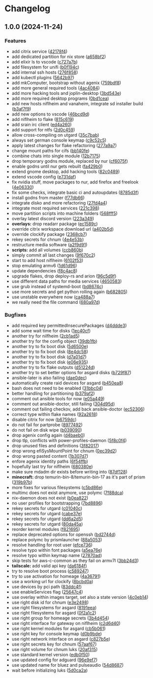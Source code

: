 # Changelog

## 1.0.0 (2024-11-24)


### Features

* add citrix service ([42178f4](https://github.com/tboerger/nixos-config/commit/42178f4007b2e0edbeca6a7966c04582e6f25d0e))
* add dedicated partition for nix store ([a658bf2](https://github.com/tboerger/nixos-config/commit/a658bf21bb51d0edafdcd7ac262cc0187c6149ef))
* add elixir ls to vscode ([c727a7b](https://github.com/tboerger/nixos-config/commit/c727a7b663196ade97d49be9326e7bf22ef969e5))
* add filesystem for unifi ([b0f194c](https://github.com/tboerger/nixos-config/commit/b0f194c0a43af61c0af04db0ba65cc3c5b9bf37c))
* add internal ssh hosts ([276f858](https://github.com/tboerger/nixos-config/commit/276f85888955df1ad0956ae8ee8ff328898f4998))
* add kubectl plugins ([5642b97](https://github.com/tboerger/nixos-config/commit/5642b97943016e5ad89cbc200297c975c31503e1))
* add mkComputer, bootstrap without agenix ([759bdf8](https://github.com/tboerger/nixos-config/commit/759bdf8cd902232c9eed6a87fd9aadabcad8eda9))
* add more general required tools ([4ac4084](https://github.com/tboerger/nixos-config/commit/4ac4084be12af158f80965c4b1dd8ef1745dc4c5))
* add more hacking tools and joplin-desktop ([3bd543e](https://github.com/tboerger/nixos-config/commit/3bd543e452a68bb8a6c565bacd0b2c4f119a0e12))
* add more required desktop programs ([0bd1cea](https://github.com/tboerger/nixos-config/commit/0bd1ceac1b393a177fbdf6f85b1022196879f7d1))
* add new hosts niflheim and vanaheim, integrate sd installer build ([b3af7f9](https://github.com/tboerger/nixos-config/commit/b3af7f96833336d1b982de572c67daa47227d859))
* add new options to vscode ([46bcd9d](https://github.com/tboerger/nixos-config/commit/46bcd9d1e90054cef3a99b6cd46ac0122a936a76))
* add niflheim to flake ([815c619](https://github.com/tboerger/nixos-config/commit/815c6190e1be404c798dbaf4382835c37f2ffdb9))
* add srain irc client ([ed4a260](https://github.com/tboerger/nixos-config/commit/ed4a26070bf8c8db635cf8416218ba9eefb2f90a))
* add support for ntfs ([2d0c459](https://github.com/tboerger/nixos-config/commit/2d0c459120388e53f330078c0904f90b259e6269))
* allow cross-compiling on utgard ([35c7bab](https://github.com/tboerger/nixos-config/commit/35c7bab523ab91c2ae2c4efc1dd74d282428e006))
* always set german console keymap ([c9c52c5](https://github.com/tboerger/nixos-config/commit/c9c52c5f7f0172e0139fb12cd9d87afd28f40dab))
* apply latest changes for flake refactoring ([277a9a7](https://github.com/tboerger/nixos-config/commit/277a9a7471aa42f1d4abaadbdf0df5c195b265ff))
* change mount paths for cifs ([bb140fe](https://github.com/tboerger/nixos-config/commit/bb140fe19c9e30942c8212580c2caf42694ed946))
* combine chats into single module ([12b7175](https://github.com/tboerger/nixos-config/commit/12b717588859a390c5d37ff9905d4c840ac440cd))
* drop temporary godns module, replaced by nur ([cf6075f](https://github.com/tboerger/nixos-config/commit/cf6075fa5ae085186d801350529ee870956434bc))
* enable godns until nur gets rebuilt ([fa429b0](https://github.com/tboerger/nixos-config/commit/fa429b06c68e278e8d6e9f71c8a98975ca15f055))
* extend gnome desktop, add hacking tools ([82c0489](https://github.com/tboerger/nixos-config/commit/82c0489b203930412fb483a4f2e8282a27eefcbe))
* extend vscode config ([e731daf](https://github.com/tboerger/nixos-config/commit/e731daf27cac9378bb6e4a4516506065c0dd8a34))
* fix nvidia stuff, move packages to nur, add firefox and freelook ([4e06330](https://github.com/tboerger/nixos-config/commit/4e06330d208d069d3e5a028470592e7c13a24248))
* fix some checks, integrate basic ci and autoupdates ([8785d3f](https://github.com/tboerger/nixos-config/commit/8785d3fdb121fc5b3662b130e0459321cb48147c))
* install godns from master ([f77db66](https://github.com/tboerger/nixos-config/commit/f77db66b6395048a3240d8f5d3e318eceb32f814))
* integrate disko and more refactoring ([27fd4a4](https://github.com/tboerger/nixos-config/commit/27fd4a430de17c13fdd2da896ccfbdfddbec760e))
* integrate most required services ([221c398](https://github.com/tboerger/nixos-config/commit/221c398a5f600853bed27989bfac0c05a95610be))
* move partition scripts into machine folders ([568fff5](https://github.com/tboerger/nixos-config/commit/568fff55826a89068712b3e2c27358e907ff8dc7))
* overlay latest discord version ([223a349](https://github.com/tboerger/nixos-config/commit/223a3499251be70ac966732d85213b84fa27960d))
* **overlays:** drop readarr package ([ec1589c](https://github.com/tboerger/nixos-config/commit/ec1589cc28471670877177b8c524a9e7b3197031))
* override citrix workspace download url ([a402b5d](https://github.com/tboerger/nixos-config/commit/a402b5d21a10a1d6169cc654e2aa77636fffa2c8))
* override clockify package ([2368cb7](https://github.com/tboerger/nixos-config/commit/2368cb7fe09c0d787fbff43199d9535be5fb4247))
* rekey secrets for chnum ([4e4e53b](https://github.com/tboerger/nixos-config/commit/4e4e53b9199484b28214234fa7369852d522a5f9))
* restructure media software ([a2f9d91](https://github.com/tboerger/nixos-config/commit/a2f9d91233321716da2831b30a53aad3c72bff22))
* **scripts:** add all volumes ([ccb860b](https://github.com/tboerger/nixos-config/commit/ccb860b70b778713a2e2cdcfa76aac66cac87aeb))
* simply commit all last changes ([9f670c2](https://github.com/tboerger/nixos-config/commit/9f670c241ca57bfd78ee7f7f37bdd1488a6cf3e4))
* start to add host niflheim ([6102f53](https://github.com/tboerger/nixos-config/commit/6102f53a692c2caec50365cdcf7fa4e56317fdca))
* stop emulating armv6 ([1d61d96](https://github.com/tboerger/nixos-config/commit/1d61d96b65b88cb8ff775fb06d85bae518a55a8a))
* update dependencies ([f8c4ac8](https://github.com/tboerger/nixos-config/commit/f8c4ac8171aa6cc9a0885ca37519cf1de3e86191))
* upgrade flakes, drop deploy-rs and arion ([96c5d9f](https://github.com/tboerger/nixos-config/commit/96c5d9f4afdb75d21770958bf5f72ecd8dae227f))
* use different data paths for media services ([4650583](https://github.com/tboerger/nixos-config/commit/46505832cdb6c97173c7f8cb8141806392e7b97e))
* use grub instead of systemd-boot ([bd8674c](https://github.com/tboerger/nixos-config/commit/bd8674c9c8860c4ce721ea63a6d2abff01450f4c))
* use more secrets and get python rolling again ([b682805](https://github.com/tboerger/nixos-config/commit/b682805984edc76b270a23331cd7be558fe7a481))
* use unstable everywhere now ([ca488a7](https://github.com/tboerger/nixos-config/commit/ca488a7901344c3c4b9b08ffd880e70053b1189a))
* we really need the file command ([680a97d](https://github.com/tboerger/nixos-config/commit/680a97d473d0cc372154e2169bba65b4503d4839))


### Bugfixes

* add required key permittedInsecurePackages ([d4ddde3](https://github.com/tboerger/nixos-config/commit/d4ddde3fd11fa60df46c406359a1246f0e006a88))
* add some wait time for disks ([1ec40cf](https://github.com/tboerger/nixos-config/commit/1ec40cf3fc90e861d9ff976f21503f20e28f7bbc))
* another try for nilfheim ([2cb1ad5](https://github.com/tboerger/nixos-config/commit/2cb1ad52fbc8c6aff844e0fcdff0c9de84baf670))
* another try for the config object ([39db1fb](https://github.com/tboerger/nixos-config/commit/39db1fb46053471821998a196030e470046f1eb9))
* another try to fix boot disk ([5d6500e](https://github.com/tboerger/nixos-config/commit/5d6500ec5898110cd103c7f278ed535f663bd8ff))
* another try to fix boot disk ([8e4dc58](https://github.com/tboerger/nixos-config/commit/8e4dc589d9b959e027a6d81013de3cc115222696))
* another try to fix boot disk ([d7a01d7](https://github.com/tboerger/nixos-config/commit/d7a01d7f4f14b8151cc29ba10e76fd4f158678ef))
* another try to fix boot disk ([e06e935](https://github.com/tboerger/nixos-config/commit/e06e93572dc4b8db4e01ddb7dfb58dc0f829b27c))
* another try to fix flake outputs ([d51224d](https://github.com/tboerger/nixos-config/commit/d51224dc470ceeb8262d55b505758ba35462ca22))
* another try to set better options for asgard disks ([b729f87](https://github.com/tboerger/nixos-config/commit/b729f87f0476232d17b587abb0fa083b698813d4))
* ansible-later is also failing ([dae0dec](https://github.com/tboerger/nixos-config/commit/dae0dec2d517cf1b39da4aefb2c848a52186ff47))
* automatically create raid devices for asgard ([b450ea8](https://github.com/tboerger/nixos-config/commit/b450ea83eb9a05b044171a5fa3fb15cb272741ce))
* bash does not need to be enabled ([31bbc04](https://github.com/tboerger/nixos-config/commit/31bbc04e70e26ede7b1b6c2544b4be8090e34e7e))
* better handling for partitioning ([b379af2](https://github.com/tboerger/nixos-config/commit/b379af2bacb9222e37be992df762f6eaefa02d88))
* comment out ansible tools for now ([e05a449](https://github.com/tboerger/nixos-config/commit/e05a4493c73bfb6e354da3de4d98ae78dbe2e460))
* comment out ansible-doctor, still failing ([304d95d](https://github.com/tboerger/nixos-config/commit/304d95d57c28c8d24213f2a5b1263507fe464326))
* comment out failing checkov, add back ansible-doctor ([ec52306](https://github.com/tboerger/nixos-config/commit/ec52306b3d8667251487037bcf10fbae87e93a91))
* correct type within flake names ([92a2618](https://github.com/tboerger/nixos-config/commit/92a2618cf4f91909045449f5efa39dd2a6aad526))
* disable citrix for now ([b6759dc](https://github.com/tboerger/nixos-config/commit/b6759dc8f2f1ddc3a63e1d9366b5694494ee7c2d))
* do not fail for partprobe ([8977492](https://github.com/tboerger/nixos-config/commit/8977492a484a029550a500382c808c37677d493f))
* do not fail on disk wipe ([b039090](https://github.com/tboerger/nixos-config/commit/b0390905c72f518a6c911e64edc2220dc91cd5ac))
* drop agenix config again ([d4baeb0](https://github.com/tboerger/nixos-config/commit/d4baeb032b78837c57ff1dfb71483f8c8706097d))
* drop tlp, conflicts with power-profiles-daemon ([5f8c0f4](https://github.com/tboerger/nixos-config/commit/5f8c0f4d75241f4a39dca69ca04c5929122a7bab))
* drop unused files and definitions ([3f82017](https://github.com/tboerger/nixos-config/commit/3f82017cf4e009d41c540abe1ba92685c9ec72d0))
* drop wrong efiSysMountPoint for chnum ([0ec39d2](https://github.com/tboerger/nixos-config/commit/0ec39d246c1b135c6ecf9b23aa3abf531e9e2994))
* drop wrong pasted content ([1b307d7](https://github.com/tboerger/nixos-config/commit/1b307d737c9bbd06f0873cda7b149ad296e1fb50))
* enfore agenix identity paths ([6f54ffb](https://github.com/tboerger/nixos-config/commit/6f54ffbdb90e948db7d80a087b343e24f57249c6))
* hopefully last try for niflheim ([680380e](https://github.com/tboerger/nixos-config/commit/680380e7075b04353e48fbfce8932939d8974d3b))
* make sure mdadm dir exists before writing into ([87df128](https://github.com/tboerger/nixos-config/commit/87df128a90139bf65b5a6adb6d7fcc3fb247265d))
* **minecraft:** drop temurin-bin-8/temurin-bin-17 as it's part of prism ([319b97b](https://github.com/tboerger/nixos-config/commit/319b97b685b06f555d09efeb744170bf11ae6137))
* more fixes for various filesystems ([c5bd86e](https://github.com/tboerger/nixos-config/commit/c5bd86e5d729540fc6be9d7d260641f5d40d7b5f))
* multimc does not exist anymore, use polymc ([7f88dca](https://github.com/tboerger/nixos-config/commit/7f88dca2a3864e0c3aea155b72edb7056c0eb29e))
* nix-daemon does not exist ([b0ea822](https://github.com/tboerger/nixos-config/commit/b0ea822e940e0cb86acf551e882e15354cd079a1))
* no user profiles for bootstrapping ([7bd8896](https://github.com/tboerger/nixos-config/commit/7bd88966f926cc99bf6fdc00e30a2e7d6178c668))
* rekey secrets for utgard ([c01040c](https://github.com/tboerger/nixos-config/commit/c01040c928af3a4146d58c1ab95200594dc8d09b))
* rekey secrets for utgard ([cabe37e](https://github.com/tboerger/nixos-config/commit/cabe37ed79c5c9d20936d11c9654c698dd620ee9))
* rekey secrets for utgard ([dd6a2d5](https://github.com/tboerger/nixos-config/commit/dd6a2d5bd560632c1c66eb6dff0a7587219f1de9))
* rekey secrets for utgard ([80da45a](https://github.com/tboerger/nixos-config/commit/80da45af6c107b0f24ea053214f72273e0dab56d))
* reorder kernel modules ([f821695](https://github.com/tboerger/nixos-config/commit/f8216956cd6be3afb873ee6afcc06451f667421c))
* replace deprecated options for openssh ([bd2744d](https://github.com/tboerger/nixos-config/commit/bd2744df1856c8df8843d6ceb717d4ab1bd4171a))
* replace polymc by prismlauncher ([88a5053](https://github.com/tboerger/nixos-config/commit/88a50539e92d383e3fa59c3252fd74ca5db3fb11))
* resolve handling for root user ([efce736](https://github.com/tboerger/nixos-config/commit/efce73699941c78ad4a0317be180f9e6ef7689b8))
* resolve typo within font packages ([a5ea76e](https://github.com/tboerger/nixos-config/commit/a5ea76ea98965c4048dc8e0175b6876bd474798e))
* resolve typo within keymap name ([27870ad](https://github.com/tboerger/nixos-config/commit/27870ad230e1259f6e7d382c8a86103bb825d108))
* skip tests for aws-c-common as they fail on armv7l ([3bb24d3](https://github.com/tboerger/nixos-config/commit/3bb24d3a5a200af2fbdb6e48d319c4c34a5ca498))
* **tailscale:** add valid api key ([da6184f](https://github.com/tboerger/nixos-config/commit/da6184fbc087422cf9cbb5cd65879c7251fc4c09))
* try to resolve boot process ([c589247](https://github.com/tboerger/nixos-config/commit/c589247d7a2b0ed7d359f7e92dade6c02e7dcbd7))
* try to use activation for homeage ([4a36791](https://github.com/tboerger/nixos-config/commit/4a367912a4d219843ef51dd614b68bdf10a0d942))
* use a working url for clockify ([8bcbd0a](https://github.com/tboerger/nixos-config/commit/8bcbd0a676313e24867a1749ca756a3ebb958f37))
* use devices by pci path ([83ddc4f](https://github.com/tboerger/nixos-config/commit/83ddc4fafe39a46b0927c2b94515cb28a38c9607))
* use enableServices flag ([25647c4](https://github.com/tboerger/nixos-config/commit/25647c4c0be6ba0e879986109f4a39fe5f7b18ae))
* use overlay within images target, set also a state version ([4c0eb14](https://github.com/tboerger/nixos-config/commit/4c0eb14f3b5a26554e9bcd47d7ad4137d4728fb2))
* use right disk id for chnum ([e3e2498](https://github.com/tboerger/nixos-config/commit/e3e249802b5ac8fb7754f7f8f6ea28f754df0bb0))
* use right filesystems for asgard ([8191eea](https://github.com/tboerger/nixos-config/commit/8191eea4aaefa4149d1952a306889afce38a3111))
* use right filesystems for asgard ([0f2a1c2](https://github.com/tboerger/nixos-config/commit/0f2a1c2b9e66da24447e1ace3f91785231298a68))
* use right group for homeage secrets ([3b4d454](https://github.com/tboerger/nixos-config/commit/3b4d454c2d943556003a40865a15962d839ebfba))
* use right interface for gateway on niflheim ([c2d6d40](https://github.com/tboerger/nixos-config/commit/c2d6d4090d2459160d81ffd1932a43eac8dcbcb7))
* use right kernel modules for asgard ([cb5b061](https://github.com/tboerger/nixos-config/commit/cb5b061480e9564b78fecbce9658c2987f617980))
* use right key for console keymap ([d0b9bde](https://github.com/tboerger/nixos-config/commit/d0b9bdeeb1aacdc4f9dfea0654611044d43a2f0c))
* use right network interface on asgard ([c827b5e](https://github.com/tboerger/nixos-config/commit/c827b5e4a793d5e12e859d14707c9d01612d7eab))
* use right secrets key for chnum ([57aaf67](https://github.com/tboerger/nixos-config/commit/57aaf67df5014a14bc9176ad44d29f0ac84d7084))
* use right volume for chnum luks ([20af315](https://github.com/tboerger/nixos-config/commit/20af3152052aa32bbea223cef796601dd28432c1))
* use standard kernel version ([edb0f50](https://github.com/tboerger/nixos-config/commit/edb0f5051998085606b993934ca4fed6dafb23c3))
* use updated config for adguard ([96e9ef7](https://github.com/tboerger/nixos-config/commit/96e9ef744e06e28a0198f751ceffeb9a8ce0b54d))
* use updated name for bluez and pulseaudio ([54d8687](https://github.com/tboerger/nixos-config/commit/54d8687bd9345df96161940f526ed58fac5e73b6))
* wait before initializing luks ([5d0ca2a](https://github.com/tboerger/nixos-config/commit/5d0ca2a023d74c0ec9c373ab84153a3fd0da3c34))

